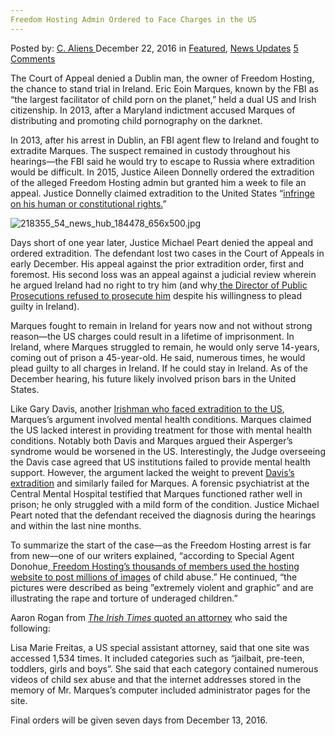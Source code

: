 ```yaml
---
Freedom Hosting Admin Ordered to Face Charges in the US
---
```

<article class="post-listing post-17085 post type-post status-publish format-standard has-post-thumbnail hentry category-deepdot-news category-news-updates">
    <div class="post-inner">
    <p class="post-meta">
    <span>Posted by: <a href="https://www.deepdotweb.com/author/caliens/" title="">C. Aliens </a></span>
    <span>December 22, 2016</span>
    <span>in <a href="https://www.deepdotweb.com/category/deepdot-news/" rel="category tag">Featured</a>, <a href="https://www.deepdotweb.com/category/news-updates/" rel="category tag">News Updates</a></span>
    <span><a href="https://www.deepdotweb.com/2016/12/22/freedom-hosting-admin-ordered-to-face-charges-in-the-us/#comments">5 Comments</a></span>
    </p>
    <div class="clear"></div>
    <div class="entry">
    <p>The Court of Appeal denied a Dublin man, the owner of Freedom Hosting, the chance to stand trial in Ireland. Eric Eoin Marques, known by the FBI as “the largest facilitator of child porn on the planet,” held a dual US and Irish citizenship. In 2013, after a Maryland indictment accused Marques of distributing and promoting child pornography on the darknet.</p>
    <p>In 2013, after his arrest in Dublin, an FBI agent flew to Ireland and fought to extradite Marques. The suspect remained in custody throughout his hearings—the FBI said he would try to escape to Russia where extradition would be difficult. In 2015, Justice Aileen Donnelly ordered the extradition of the alleged Freedom Hosting admin but granted him a week to file an appeal. Justice Donnelly claimed extradition to the United States “<a href="https://www.deepdotweb.com/2015/12/19/irish-man-behind-freedom-hosting-to-appeal-extradition-to-the-us/">infringe on his human or constitutional rights.</a>”</p>
    <p><img class="wp-image-17095 aligncenter" src="https://www.deepdotweb.com/wp-content/uploads/2016/12/218355_54_news_hub_184478_656x500-jpg.jpeg" alt="218355_54_news_hub_184478_656x500.jpg" srcset="https://www.deepdotweb.com/wp-content/uploads/2016/12/218355_54_news_hub_184478_656x500-jpg.jpeg 656w, https://www.deepdotweb.com/wp-content/uploads/2016/12/218355_54_news_hub_184478_656x500-jpg-300x229.jpeg 300w" sizes="(max-width: 656px) 100vw, 656px" /></p>
    <p>Days short of one year later, Justice Michael Peart denied the appeal and ordered extradition. The defendant lost two cases in the Court of Appeals in early December. His appeal against the prior extradition order, first and foremost. His second loss was an appeal against a judicial review wherein he argued Ireland had no right to try him (and why<a href="https://www.deepdotweb.com/2013/12/13/freedom-host-case-dpp-will-not-bring-proceedings-against-marques-in-child-abuse-images-case/"> the Director of Public Prosecutions refused to prosecute him</a> despite his willingness to plead guilty in Ireland).</p>
    <p>Marques fought to remain in Ireland for years now and not without strong reason—the US charges could result in a lifetime of imprisonment. In Ireland, where Marques struggled to remain, he would only serve 14-years, coming out of prison a 45-year-old. He said, numerous times, he would plead guilty to all charges in Ireland. If he could stay in Ireland. As of the December hearing, his future likely involved prison bars in the United States.</p>
    <p>Like Gary Davis, another <a href="https://www.deepdotweb.com/2016/08/13/alleged-silk-road-admin-libertas-extradited-us/">Irishman who faced extradition to the US</a>, Marques’s argument involved mental health conditions. Marques claimed the US lacked interest in providing treatment for those with mental health conditions. Notably both Davis and Marques argued their Asperger’s syndrome would be worsened in the US. Interestingly, the Judge overseeing the Davis case agreed that US institutions failed to provide mental health support. However, the argument lacked the weight to prevent <a href="https://www.deepdotweb.com/2016/08/14/indicted-silk-road-admin-will-appeal-extradition-within-10-days/">Davis’s extradition</a> and similarly failed for Marques. A forensic psychiatrist at the Central Mental Hospital testified that Marques functioned rather well in prison; he only struggled with a mild form of the condition. Justice Michael Peart noted that the defendant received the diagnosis during the hearings and within the last nine months.</p>
    <p>To summarize the start of the case—as the Freedom Hosting arrest is far from new—one of our writers explained, “according to Special Agent Donohue,<a href="https://www.deepdotweb.com/2015/12/19/irish-man-behind-freedom-hosting-to-appeal-extradition-to-the-us/"> Freedom Hosting’s thousands of members used the hosting website to post </a><a href="https://www.deepdotweb.com/2015/12/19/irish-man-behind-freedom-hosting-to-appeal-extradition-to-the-us/">millions</a><a href="https://www.deepdotweb.com/2015/12/19/irish-man-behind-freedom-hosting-to-appeal-extradition-to-the-us/"> of images</a> of child abuse.” He continued, “the pictures were described as being ”extremely violent and graphic” and are illustrating the rape and torture of underaged children.”</p>
    <p>Aaron Rogan from <a href="http://www.thetimes.co.uk/article/child-porn-facilitator-to-stand-trial-in-us-6xnzfs8vb"><em>The Irish Times</em></a><a href="http://www.thetimes.co.uk/article/child-porn-facilitator-to-stand-trial-in-us-6xnzfs8vb"> quoted an attorney</a> who said the following:</p>
    <p>Lisa Marie Freitas, a US special assistant attorney, said that one site was accessed 1,534 times. It included categories such as “jailbait, pre-teen, toddlers, girls and boys”. She said that each category contained numerous videos of child sex abuse and that the internet addresses stored in the memory of Mr. Marques’s computer included administrator pages for the site.</p>
    <p>Final orders will be given seven days from December 13, 2016.</p>
    </div>
    <span style="display:none" class="updated">2016-12-22</span>
    <div style="display:none" class="vcard author" itemprop="author" itemscope itemtype="http://schema.org/Person"><strong class="fn" itemprop="name"><a href="https://www.deepdotweb.com/author/caliens/" title="Posts by C. Aliens" rel="author">C. Aliens</a></strong></div>
    </div>
</article>

